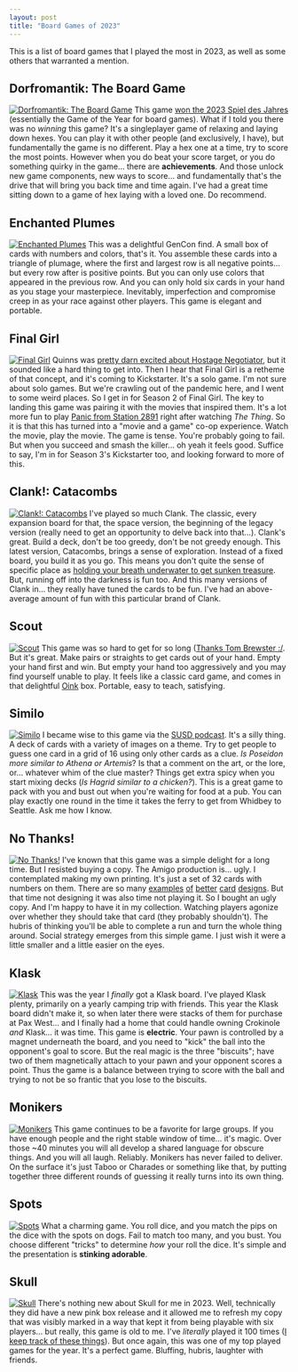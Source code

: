 ```yaml
---
layout: post
title: "Board Games of 2023"
---
```

This is a list of board games that I played the most in 2023, as well as some others that warranted a mention. 

## Dorfromantik: The Board Game
[![Dorfromantik: The Board Game](/media/posts/dorfromantik.webp)](https://boardgamegeek.com/boardgame/370591/dorfromantik-board-game)
This game [won the 2023 Spiel des Jahres](https://www.spiel-des-jahres.de/en/award-winners-2023/) (essentially the Game of the Year for board games). What if I told you there was no _winning_ this game? It's a singleplayer game of relaxing and laying down hexes. You can play it with other people (and exclusively, I have), but fundamentally the game is no different. Play a hex one at a time, try to score the most points. However when you do beat your score target, or you do something quirky in the game… there are __achievements__. And those unlock new game components, new ways to score… and fundamentally that's the drive that will bring you back time and time again. I've had a great time sitting down to a game of hex laying with a loved one. Do recommend.

## Enchanted Plumes
[![Enchanted Plumes](/media/posts/enchanted-plumes.webp)](https://boardgamegeek.com/boardgame/322010/enchanted-plumes)
This was a delightful GenCon find. A small box of cards with numbers and colors, that's it. You assemble these cards into a triangle of plumage, where the first and largest row is all negative points… but every row after is positive points. But you can only use colors that appeared in the previous row. And you can only hold six cards in your hand as you stage your masterpiece. Inevitably, imperfection and compromise creep in as your race against other players. This game is elegant and portable.

## Final Girl
[![Final Girl](/media/posts/final-girl.webp)](https://boardgamegeek.com/boardgame/277659/final-girl)
Quinns was [pretty darn excited about Hostage Negotiator](https://www.shutupandsitdown.com/videos/review-hostage-negotiator-career/), but it sounded like a hard thing to get into. Then I hear that Final Girl is a retheme of that concept, and it's coming to Kickstarter. It's a solo game. I'm not sure about solo games. But we're crawling out of the pandemic here, and I went to some weird places. So I get in for Season 2 of Final Girl. The key to landing this game was pairing it with the movies that inspired them. It's a lot more fun to play [Panic from Station 2891](https://boardgamegeek.com/boardgameexpansion/354776/final-girl-panic-station-2891) right after watching _The Thing_. So it is that this has turned into a "movie and a game" co-op experience. Watch the movie, play the movie. The game is tense. You're probably going to fail. But when you succeed and smash the killer… oh yeah it feels good. Suffice to say, I'm in for Season 3's Kickstarter too, and looking forward to more of this.

## Clank!: Catacombs
[![Clank!: Catacombs](/media/posts/clank-catacombs.webp)](https://boardgamegeek.com/boardgame/365717/clank-catacombs)
I've played so much Clank. The classic, every expansion board for that, the space version, the beginning of the legacy version (really need to get an opportunity to delve back into that…). Clank's great. Build a deck, don't be too greedy, don't be not greedy enough. This latest version, Catacombs, brings a sense of exploration. Instead of a fixed board, you build it as you go. This means you don't quite the sense of specific place as [holding your breath underwater to get sunken treasure](https://boardgamegeek.com/image/6628353/clank-sunken-treasures). But, running off into the darkness is fun too. And this many versions of Clank in… they really have tuned the cards to be fun. I've had an above-average amount of fun with this particular brand of Clank.

## Scout
[![Scout](/media/posts/scout.webp)](https://boardgamegeek.com/boardgame/291453/scout)
This game was so hard to get for so long ([Thanks Tom Brewster :/](https://www.youtube.com/watch?v=bFZIr5feAPE). But it's great. Make pairs or straights to get cards out of your hand. Empty your hand first and win. But empty your hand too aggressively and you may find yourself unable to play. It feels like a classic card game, and comes in that delightful [Oink](https://oinkgames.com/en/) box. Portable, easy to teach, satisfying.

## Similo
[![Similo](/media/posts/similo.webp)](https://boardgamegeek.com/boardgame/268620/similo)
I became wise to this game via the [SUSD podcast](https://www.shutupandsitdown.com/tag/ohanami/). It's a silly thing. A deck of cards with a variety of images on a theme. Try to get people to guess one card in a grid of 16 using only other cards as a clue. _Is Poseidon more similar to Athena or Artemis_? Is that a comment on the art, or the lore, or… whatever whim of the clue master? Things get extra spicy when you start mixing decks (_Is Hagrid similar to a chicken?_). This is a great game to pack with you and bust out when you're waiting for food at a pub. You can play exactly one round in the time it takes the ferry to get from Whidbey to Seattle. Ask me how I know.

## No Thanks!
[![No Thanks!](/media/posts/no-thanks.webp)](https://boardgamegeek.com/boardgame/12942/no-thanks)
I've known that this game was a simple delight for a long time. But I resisted buying a copy. The Amigo production is… ugly. I contemplated making my own printing. It's just a set of 32 cards with numbers on them. There are so many [examples](https://boardgamegeek.com/image/2577105/no-thanks) [of](https://boardgamegeek.com/image/2685317/no-thanks) [better](https://boardgamegeek.com/image/292942/no-thanks) [card](https://boardgamegeek.com/image/446116/no-thanks) [designs](https://boardgamegeek.com/image/1971218/no-thanks). But that time not designing it was also time not playing it. So I bought an ugly copy. And I'm happy to have it in my collection. Watching players agonize over whether they should take that card (they probably shouldn't). The hubris of thinking you'll be able to complete a run and turn the whole thing around. Social strategy emerges from this simple game. I just wish it were a little smaller and a little easier on the eyes.

## Klask
[![Klask](/media/posts/klask.webp)](https://boardgamegeek.com/boardgame/165722/klask)
This was the year I _finally_ got a Klask board. I've played Klask plenty, primarily on a yearly camping trip with friends. This year the Klask board didn't make it, so when later there were stacks of them for purchase at Pax West… and I finally had a home that could handle owning Crokinole _and_ Klask… it was time. This game is __electric__. Your pawn is controlled by a magnet underneath the board, and you need to "kick" the ball into the opponent's goal to score. But the real magic is the three "biscuits"; have two of them magnetically attach to your pawn and your opponent scores a point. Thus the game is a balance between trying to score with the ball and trying to not be so frantic that you lose to the biscuits.

## Monikers
[![Monikers](/media/posts/monikers.webp)](https://boardgamegeek.com/boardgame/156546/monikers)
This game continues to be a favorite for large groups. If you have enough people and the right stable window of time… it's magic. Over those ~40 minutes you will all develop a shared language for obscure things. And you will all laugh. Reliably. Monikers has never failed to deliver. On the surface it's just Taboo or Charades or something like that, by putting together three different rounds of guessing it really turns into its own thing.

## Spots
[![Spots](/media/posts/spots.webp)](https://boardgamegeek.com/boardgame/372559/spots)
What a charming game. You roll dice, and you match the pips on the dice with the spots on dogs. Fail to match too many, and you bust. You choose different "tricks" to determine _how_ your roll the dice. It's simple and the presentation is __stinking adorable__.

## Skull
[![Skull](/media/posts/skull.webp)](https://boardgamegeek.com/boardgame/92415/skull)
There's nothing new about Skull for me in 2023. Well, technically they did have a new pink box release and it allowed me to refresh my copy that was visibly marked in a way that kept it from being playable with six players… but really, this game is old to me. I've _literally_ played it 100 times ([I keep track of these things](https://www.bgstatsapp.com/)). But once again, this was one of my top played games for the year. It's a perfect game. Bluffing, hubris, laughter with friends.

